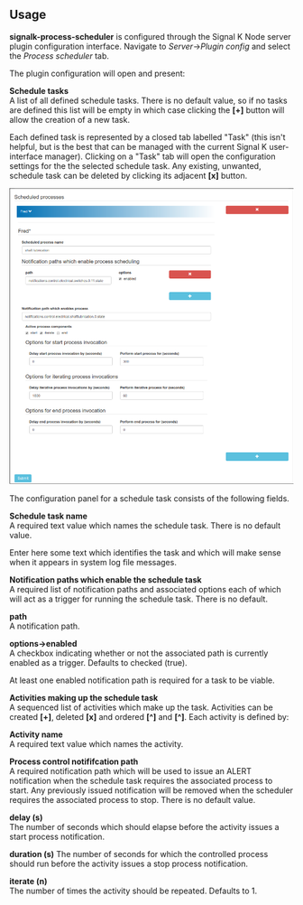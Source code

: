 ## Usage

 __signalk-process-scheduler__ is configured through the Signal K Node server
plugin configuration interface.
Navigate to _Server_->_Plugin config_ and select the _Process scheduler_ tab.

The plugin configuration will open and present:

__Schedule tasks__  
A list of all defined schedule tasks.
There is no default value, so if no tasks are defined this list will be
empty in which case clicking the __[+]__ button will allow the creation
of a new task.

Each defined task is represented by a closed tab labelled "Task" (this isn't
helpful, but is the best that can be managed with the current Signal K
user-interface manager).
Clicking on a "Task" tab will open the configuration settings for the
the selected schedule task.
Any existing, unwanted, schedule task can be deleted by clicking its adjacent
__[x]__ button.


![Configuration panel](readme/config.png)

The configuration panel for a schedule task consists of the following fields.

__Schedule task name__  
A required text value which names the schedule task.
There is no default value.

Enter here some text which identifies the task and which will make sense when
it appears in system log file messages.

__Notification paths which enable the schedule task__  
A required list of notification paths and associated options each of which will
act as a trigger for running the schedule task.
There is no default.

__path__  
A notification path.

__options->enabled__  
A checkbox indicating whether or not the associated path is currently enabled
as a trigger.
Defaults to checked (true).

At least one enabled notification path is required for a task to be viable.

__Activities making up the schedule task__  
A sequenced list of activities which make up the task.
Activities can be created __[+]__, deleted __[x]__ and ordered __[^]__ and __[^]__.
Each activity is defined by:

__Activity name__  
A required text value which names the activity.

__Process control notififcation path__  
A required notification path which will be used to issue an ALERT notification
when the schedule task requires the associated process to start.
Any previously issued notification will be removed when the scheduler requires
the associated process to stop.
There is no default value.

__delay (s)__  
The number of seconds which should elapse before the activity issues a
start process notification.

__duration (s)__ 
The number of seconds for which the controlled process should run before
the activity issues a stop process notification.

__iterate (n)__  
The number of times the activity should be repeated.
Defaults to 1.
